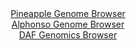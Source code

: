 <div id="Pineapple_Genome_Browser" align="center">
  <a href="https://ink-blot.github.io/?sessionURL=blob:zZJdb5swFIb_i6VWm0TAmBACUjSlbdImnbouUZKuVYUMGHALNrMNlET573OjTbtZpeZi0yRf2Ef.eM_jZwcaIiTlDAQAmbZr2jYwgMx5u8RlVZAbXBIJghQXkhhAkJQIwmICgh1IsVR4tfisT.ZKVTKwLKqqXolZxk3pmLjEW85wK82Yl9Y5LwoccYEVF9I6E7jhFs2aXksiXFWmftsxXSvBClu4qHLOJLcqwrKw1feFv0phRhgvSVjWhaKHAKHOozMmZoo_jTfLcRwTKa9JN0tG4.vZeO1MVveXg_P71ZerzWqwOV3SjGFVCzKia1gv6rx1tsuvWd0nHWuiGvUX7QSeOBenk5eKCiJHtmcP.8j1B69gKEvIy__Usx70yL45Xa.ftvM5c5.Kxd1t3p2gs.gqby5O0BSvvr3R.94ABY9r7QKIc.EFNjQcODBcNOi9Tu2hAaGvCQlOQfDwaAAlcPystz_sgOoqbQyQ5Ht9kMcAXCREgKDnQ.jZvo_cvteHvm_vjR2oRfH38E5XC9.DaIzQIExpobTOSShZJU3MmNnEqZltj.QZefez.friZvbs3mL3Zj7F9Czpri4nmmv2R5pIE9CPHz5Rt_qeTP_EvfcEMVV0rHBwPLz2Nt0TpZoIq2MiPDT0m7vJ9Ply.Cag4.CkXJRY6f26opc_jWuwoJgpXWiopBEtqOo2miNvQWAjR4sLYl5wbSIQWfQBGtCwXfjxt6DO_nH_Aw--">Pineapple Genome Browser</a>
</div>
<div id="Alphonso_Genome_Browser" align="center">
  <a href="https://ink-blot.github.io/?sessionURL=blob:zZJba9swGIb_i6BlA8eW7Tg.QBlOlp6yJpA0dtNSjOzIjhZbciXZThvy36eWjd2s0FxsDHQhfejwfo.ePWgxF4RREABLNx3dNIEGxIZ1C1TVJZ6iCgsQ5KgUWAMc55hjmmEQ7EGOhETL.Td1ciNlLQLDILLuVYgWTBe2jir0wijqhJ6xyhixskQp40gyLowhRy0zSNH2OpyiutbV27buGGskkYHKesOoYEaNaZF06r7kVykpMGUVTqqmlOQtQKLyqIxrPUdfwngRZhkWYoKfr9Zn4eQqjOzx8v5iMLpfzi7j5SA.XZCCItlwfMa3cFJErXs.u.0_zdxVt1rdRLU1WrCrE_vr6XhXE47FmemaXt8aQNdTYAhd493_1LMa5Mi.08nL9xPrPHpaRLkXXkbzwr4zfWe5i53p.J3ODxooWdYoE0C24W5gQs2GA82xBr3XqelpEPqKD2cEBA.PGpAcZVu1_WEP5HOtfAECPzVv6miA8TXmIOj5ELqm71tO3.1D3zcP2h40vPx7cM.Xc9.FVmhZgyQnpVQyrxNBa6EjSvU2y_Xi5UiaxYxur80mv_G24XhI5yfWcDps7m49lWf7R5qvnNTjb1.oWv1Ipn9i3keC6DI9VreL3dSNV.4mGtnxjRgrPmRkC.hNdmnZvQvoODg54xWSar.qqOVP41rECaJSFVoiSEpKIp9jxZF1IDAtW4kLMlYyZSLgRfoJalAzHfj5t6D24fHwAw--">Alphonso Genome Browser</a>
</div>


<div id="DAF_Genomics_Browser" align="center">
  <a href="https://ink-blot.github.io/?sessionURL=blob:tZFra9swFIb_iyD95JtkxzcIw.2SLaTt2gY3w6UEzT6OxWTLkeSkXch_n8g6BrswBh1IQuJc3vfoOaAdSMVEh1JEHDx2MEYWUo3YL2nbc7imLSiU1pQrsJCEGiR0JaD0gGqqNM3vLk1lo3WvUtetaG1voBMtK5WjfIf2thKDbsCk2sShLf0iOrpXTilak6ypS3nfiE4Jl5YlKGV7bg_dZr2n5vgeW59awroduGYn1bUxYYxVTk2NW9ZV8PQXI_9B2Sz2Jlsts1P9Ap7n1SRbzLN7f5oX78KLIv_wfpWHq7Ml23RUDxImrXfLouLKF3xRXXzcFVVceOdjIJeZGvlvz6ZPPZOgJjjCcUBCLw7R0UJclINBgMpG4hQHVkRiiwSB_XL1x6H5AykYSh8eLaQlLT.b9IcD0s.9AYUUbIcTMwsJWYFEqZ14XoSThIyDKPCSBB.tAxokf2WSs_wuiTySERI6n2hr9GvGT99nhH4NvhbGnzqb_a.Yhtl2Px2Rc3x_s50TvLsut5kSdaU4H5FZ_FtUkZngj6PVQrZUm9C35wsYyo1iC53.QcY_Ph6_Ag--">DAF Genomics Browser</a>
</div>
